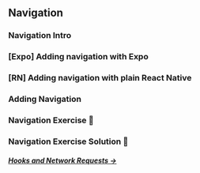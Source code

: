 ## Navigation

### Navigation Intro

### [Expo] Adding navigation with Expo

### [RN] Adding navigation with plain React Native

### Adding Navigation

### Navigation Exercise 📝

### Navigation Exercise Solution 👀


##### *[Hooks and Network Requests →]()*
